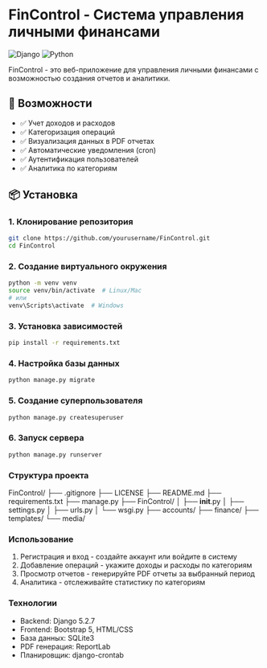 # FinControl - Система управления личными финансами

![Django](https://img.shields.io/badge/Django-5.2.7-green)
![Python](https://img.shields.io/badge/Python-3.8+-blue)

FinControl - это веб-приложение для управления личными финансами с возможностью создания отчетов и аналитики.

## 🚀 Возможности

- ✅ Учет доходов и расходов
- ✅ Категоризация операций
- ✅ Визуализация данных в PDF отчетах
- ✅ Автоматические уведомления (cron)
- ✅ Аутентификация пользователей
- ✅ Аналитика по категориям

## 📦 Установка

### 1. Клонирование репозитория
```bash
git clone https://github.com/yourusername/FinControl.git
cd FinControl
```
### 2. Создание виртуального окружения
```bash
python -m venv venv
source venv/bin/activate  # Linux/Mac
# или
venv\Scripts\activate  # Windows
```
### 3. Установка зависимостей
```bash
pip install -r requirements.txt
```
### 4. Настройка базы данных
```bash
python manage.py migrate
```
### 5. Создание суперпользователя
```bash
python manage.py createsuperuser
```
### 6. Запуск сервера
```bash
python manage.py runserver
```
### Структура проекта
FinControl/
├── .gitignore
├── LICENSE
├── README.md
├── requirements.txt
├── manage.py
├── FinControl/
│   ├── __init__.py
│   ├── settings.py
│   ├── urls.py
│   └── wsgi.py
├── accounts/
├── finance/
├── templates/
└── media/

### Использование
1. Регистрация и вход - создайте аккаунт или войдите в систему
2. Добавление операций - укажите доходы и расходы по категориям
3. Просмотр отчетов - генерируйте PDF отчеты за выбранный период
4. Аналитика - отслеживайте статистику по категориям

### Технологии
- Backend: Django 5.2.7
- Frontend: Bootstrap 5, HTML/CSS
- База данных: SQLite3
- PDF генерация: ReportLab
- Планировщик: django-crontab
